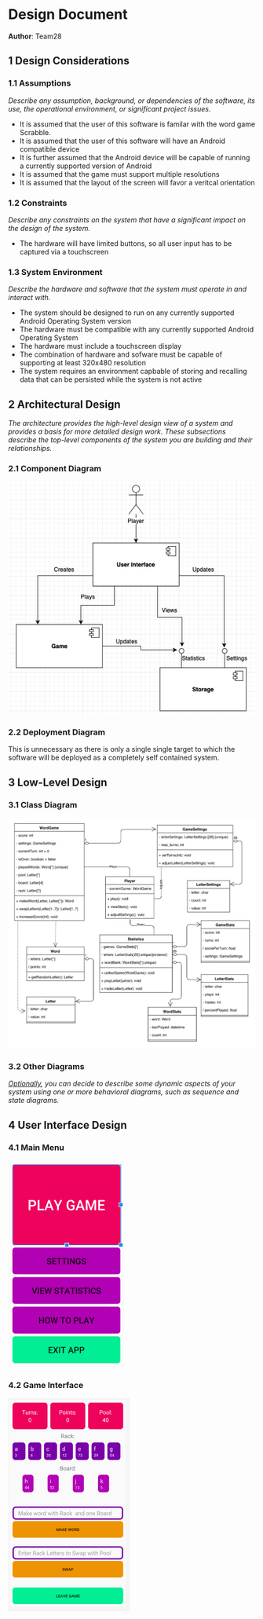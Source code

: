 # Design Document

**Author**: Team28

## 1 Design Considerations

### 1.1 Assumptions

*Describe any assumption, background, or dependencies of the software, its use, the operational environment, or significant project issues.*

- It is assumed that the user of this software is familar with the word game Scrabble.
- It is assumed that the user of this software will have an Android compatible device
- It is further assumed that the Android device will be capable of running a currently supported version of Android
- It is assumed that the game must support multiple resolutions
- It is assumed that the layout of the screen will favor a veritcal orientation

### 1.2 Constraints

*Describe any constraints on the system that have a significant impact on the design of the system.*

- The hardware will have limited buttons, so all user input has to be captured via a touchscreen

### 1.3 System Environment

*Describe the hardware and software that the system must operate in and interact with.*

- The system should be designed to run on any currently supported Android Operating System version
- The hardware must be compatible with any currently supported Android Operating System
- The hardware must include a touchscreen display
- The combination of hardware and sofware must be capable of supporting at least 320x480 resolution
- The system requires an environment capbable of storing and recalling data that can be persisted while the system is not active

## 2 Architectural Design

*The architecture provides the high-level design view of a system and provides a basis for more detailed design work. These subsections describe the top-level components of the system you are building and their relationships.*

### 2.1 Component Diagram

![Class Diagram](images/component-diagram.png)

### 2.2 Deployment Diagram

This is unnecessary as there is only a single single target to which the software will be deployed as a completely self contained system.

## 3 Low-Level Design

### 3.1 Class Diagram

![Class Diagram](images/class-diagram.png)

### 3.2 Other Diagrams

*<u>Optionally</u>, you can decide to describe some dynamic aspects of your system using one or more behavioral diagrams, such as sequence and state diagrams.*

## 4 User Interface Design

### 4.1 Main Menu

![Main Menu](images/OpeningScreen.png)

### 4.2 Game Interface

![Game Interface](images/GameScreen.png)

